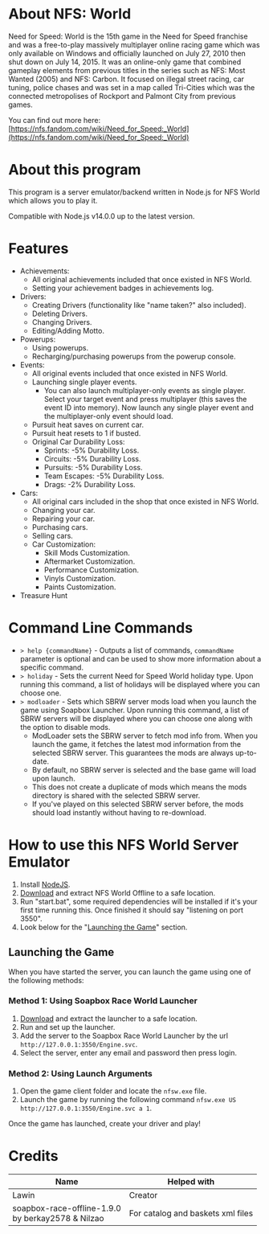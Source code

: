 # About NFS: World
Need for Speed: World is the 15th game in the Need for Speed franchise and was a free-to-play massively multiplayer online racing game which was only available on Windows and officially launched on July 27, 2010 then shut down on July 14, 2015. It was an online-only game that combined gameplay elements from previous titles in the series such as NFS: Most Wanted (2005) and NFS: Carbon. It focused on illegal street racing, car tuning, police chases and was set in a map called Tri-Cities which was the connected metropolises of Rockport and Palmont City from previous games.

You can find out more here: [https://nfs.fandom.com/wiki/Need_for_Speed:_World](https://nfs.fandom.com/wiki/Need_for_Speed:_World)
# About this program
This program is a server emulator/backend written in Node.js for NFS World which allows you to play it.

Compatible with Node.js v14.0.0 up to the latest version.
# Features
* Achievements:
    + All original achievements included that once existed in NFS World.
    + Setting your achievement badges in achievements log.
* Drivers:
    + Creating Drivers (functionality like "name taken?" also included).
    + Deleting Drivers.
    + Changing Drivers.
    + Editing/Adding Motto.
* Powerups:
    + Using powerups.
    + Recharging/purchasing powerups from the powerup console.
* Events:
    + All original events included that once existed in NFS World.
    + Launching single player events.
        - You can also launch multiplayer-only events as single player. Select your target event and press multiplayer (this saves the event ID into memory). Now launch any single player event and the multiplayer-only event should load.
    + Pursuit heat saves on current car.
    + Pursuit heat resets to 1 if busted.
    + Original Car Durability Loss:
        - Sprints: -5% Durability Loss.
        - Circuits: -5% Durability Loss.
        - Pursuits: -5% Durability Loss.
        - Team Escapes: -5% Durability Loss.
        - Drags: -2% Durability Loss.
* Cars:
    + All original cars included in the shop that once existed in NFS World.
    + Changing your car.
    + Repairing your car.
    + Purchasing cars.
    + Selling cars.
    + Car Customization:
        - Skill Mods Customization.
        - Aftermarket Customization.
        - Performance Customization.
        - Vinyls Customization.
        - Paints Customization.
* Treasure Hunt
# Command Line Commands
- `> help {commandName}` - Outputs a list of commands, `commandName` parameter is optional and can be used to show more information about a specific command.
- `> holiday` - Sets the current Need for Speed World holiday type. Upon running this command, a list of holidays will be displayed where you can choose one.
- `> modloader` - Sets which SBRW server mods load when you launch the game using Soapbox Launcher. Upon running this command, a list of SBRW servers will be displayed where you can choose one along with the option to disable mods.
    + ModLoader sets the SBRW server to fetch mod info from. When you launch the game, it fetches the latest mod information from the selected SBRW server. This guarantees the mods are always up-to-date.
    + By default, no SBRW server is selected and the base game will load upon launch.
    + This does not create a duplicate of mods which means the mods directory is shared with the selected SBRW server.
    + If you've played on this selected SBRW server before, the mods should load instantly without having to re-download.
# How to use this NFS World Server Emulator
1) Install [NodeJS](https://nodejs.org/en/).
2) [Download](https://github.com/Lawin0129/NFS-World-Offline/archive/refs/heads/main.zip) and extract NFS World Offline to a safe location.
3) Run "start.bat", some required dependencies will be installed if it's your first time running this. Once finished it should say "listening on port 3550".
4) Look below for the "[Launching the Game](#launching-the-game)" section.
## Launching the Game
When you have started the server, you can launch the game using one of the following methods:

### Method 1: Using Soapbox Race World Launcher
1) [Download](https://github.com/SoapboxRaceWorld/GameLauncher_NFSW/releases/latest) and extract the launcher to a safe location.
2) Run and set up the launcher.
3) Add the server to the Soapbox Race World Launcher by the url `http://127.0.0.1:3550/Engine.svc`.
4) Select the server, enter any email and password then press login.

### Method 2: Using Launch Arguments
1) Open the game client folder and locate the `nfsw.exe` file.
2) Launch the game by running the following command `nfsw.exe US http://127.0.0.1:3550/Engine.svc a 1`.

Once the game has launched, create your driver and play!
# Credits
| Name | Helped with |
| --------------- | ----------- |
| Lawin | Creator |
| soapbox-race-offline-1.9.0<br/>by berkay2578 & Nilzao | For catalog and baskets xml files |
